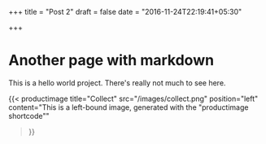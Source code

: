 +++
title = "Post 2"
draft = false
date = "2016-11-24T22:19:41+05:30"

+++

# Another page with markdown

This is a hello world project.  There's really not much to see here.

{{< productimage
    title="Collect" 
    src="/images/collect.png" 
    position="left" 
    content="This is a left-bound image, generated with the \"productimage shortcode\"" 
>}}
